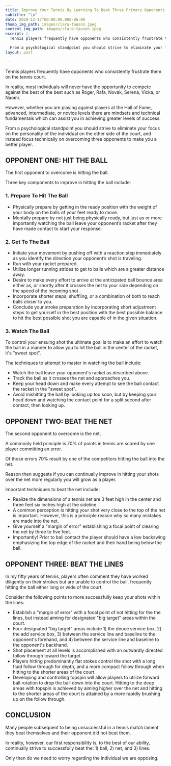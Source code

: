 ```yaml
---
title: Improve Your Tennis By Learning To Beat Three Primary Opponents
subtitle: "\n"
date: 2020-12-17T00:00:00.000-06:00
thumb_img_path: images/clara-tauson.jpeg
content_img_path: images/clara-tauson.jpeg
excerpt: |-
  Tennis players frequently have opponents who consistently frustrate them on the tennis court.

  From a psychological standpoint you should strive to eliminate your focus on the personality of the individual on the other side of the court, and instead focus technically on overcoming three opponents to make you a better player.
layout: post

---
```

Tennis players frequently have opponents who consistently frustrate them on the tennis court.

In reality, most individuals will never have the opportunity to compete against the best of the best such as Roger, Rafa, Novak, Serena, Vicka, or Naomi.

However, whether you are playing against players at the Hall of Fame, advanced, intermediate, or novice levels there are mindsets and technical fundamentals which can assist you in achieving greater levels of success.

From a psychological standpoint you should strive to eliminate your focus on the personality of the individual on the other side of the court, and instead focus technically on overcoming three opponents to make you a better player.

## OPPONENT ONE: HIT THE BALL

The first opponent to overcome is hitting the ball.

Three key components to improve in hitting the ball include:

### 1. Prepare To Hit The Ball

* Physically prepare by getting in the ready position with the weight of your body on the balls of your feet ready to move.
* Mentally prepare by not just being physically ready, but just as or more importantly watching the ball leave your opponent’s racket after they have made contact to start your response.

### 2. Get To The Ball

* Initiate your movement by pushing off with a reaction step immediately as you identify the direction your opponent’s shot is traveling.
* Run with your racket prepared.
* Utilize longer running strides to get to balls which are a greater distance away.
* Desire to make every effort to arrive at the anticipated ball bounce area either as, or shortly after it crosses the net to your side depending on the speed of the incoming shot .
* Incorporate shorter steps, shuffling, or a combination of both to reach balls closer to you.
* Conclude your stroke preparation by incorporating short adjustment steps to get yourself in the best position with the best possible balance to hit the best possible shot you are capable of in the given situation.

### 3. Watch The Ball

To control your ensuing shot the ultimate goal is to make an effort to watch the ball in a manner to allow you to hit the ball in the center of the racket, it's "sweet spot".

The techniques to attempt to master in watching the ball include:

* Watch the ball leave your opponent's racket as described above.
* Track the ball as it crosses the net and approaches you.
* Keep your head down and make every attempt to see the ball contact the racket in the "sweet spot".
* Avoid mishitting the ball by looking up too soon, but by keeping your head down and watching the contact point for a split second after contact, then looking up.

## OPPONENT TWO: BEAT THE NET

The second opponent to overcome is the net.

A commonly held principle is 70% of points in tennis are scored by one player committing an error.

Of those errors 70% result by one of the competitors hitting the ball into the net.

Reason then suggests if you can continually improve in hitting your shots over the net more regularly you will grow as a player.

Important techniques to beat the net include:

* Realize the dimensions of a tennis net are 3 feet high in the center and three feet six inches high at the sideline.
* A common perception is hitting your shot very close to the top of the net is important. However, this is a principle reason why so many mistakes are made into the net.
* Give yourself a "margin of error" establishing a focal point of clearing the net by three to five feet.
* Importantly! Prior to ball contact the player should have a low backswing emphasizing the top edge of the racket and their hand being below the ball.

## OPPONENT THREE: BEAT THE LINES

In my fifty years of tennis, players often comment they have worked diligently on their strokes but are unable to control the ball, frequently hitting the ball either long or wide of the court.

Consider the following points to more successfully keep your shots within the lines:

* Establish a "margin of error" with a focal point of not hitting for the the lines, but instead aiming for designated "big target" areas within the court.
* Four designated "big target" areas include 1) the deuce service box, 2) the add service box, 3) between the service line and baseline to the opponent's forehand, and 4) between the service line and baseline to the opponent's backhand.
* Shot placement at all levels is accomplished with an outwardly directed follow through toward the target.
* Players hitting predominantly flat stokes control the shot with a long fluid follow through for depth, and a more compact follow through when hitting to the shorter areas of the court.
* Developing and controlling topspin will allow players to utilize forward ball rotation to drop the ball down into the court. Hitting to the deep areas with topspin is achieved by aiming higher over the net and hitting to the shorter areas of the court is attained by a more rapidly brushing up on the follow through.

## CONCLUSION

Many people subsequent to being unsuccessful in a tennis match lament they beat themselves and their opponent did not beat them.

In reality, however, our first responsibility is, to the best of our ability, continually strive to successfully beat the: 1) ball, 2) net, and 3) lines.

Only then do we need to worry regarding the individual we are opposing.
